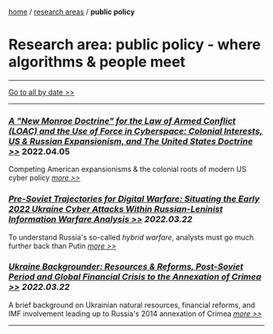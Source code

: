 [home](https://cx7.dev/) / [research areas](https://cx7.dev/research/home.html) / **public policy**

# Research area: public policy - where algorithms & people meet

-----

[Go to all by date >>](https://cx7.dev/research/by_date.html)

-----

### [*A "New Monroe Doctrine" for the Law of Armed Conflict (LOAC) and the Use of Force in Cyberspace: Colonial Interests, US & Russian Expansionism, and The United States Doctrine >>*](https://cx7.dev/papers/2_New_Monroe_Doctrine_Cox.html) **2022.04.05**

Competing American expansionisms & the colonial roots of modern US cyber policy [*more >>*](https://cx7.dev/papers/2_New_Monroe_Doctrine_Cox.html)


### [*Pre-Soviet Trajectories for Digital Warfare: Situating the Early 2022 Ukraine Cyber Attacks Within Russian-Leninist Information Warfare Analysis >>*](https://cx7.dev/papers/1_PreSoviet_IW_Cox.html) ***2022.03.22***

To understand Russia's so-called *hybrid warfare*, analysts must go much further back than Putin [*more >>*](https://cx7.dev/papers/1_PreSoviet_IW_Cox.html)


### [*Ukraine Backgrounder: Resources & Reforms, Post-Soviet Period and Global Financial Crisis to the Annexation of Crimea >>*](https://cx7.dev/backgrounders/1_Ukraine_Cox.html) ***2022.03.22***

A brief background on Ukrainian natural resources, financial reforms, and IMF involvement leading up to Russia's 2014 annexation of Crimea [*more >>*](https://cx7.dev/backgrounders/1_Ukraine_Cox.html)

-------
